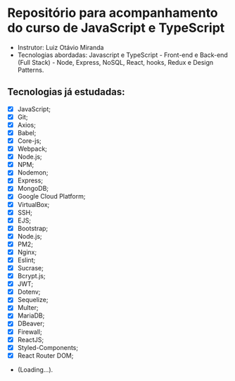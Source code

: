 # Repositório para acompanhamento do curso de JavaScript e TypeScript

- Instrutor: Luiz Otávio Miranda
- Tecnologias abordadas: Javascript e TypeScript - Front-end e Back-end (Full Stack) - Node, Express, NoSQL, React, hooks, Redux e Design Patterns.

## Tecnologias já estudadas:

- [x] JavaScript;
- [x] Git;
- [x] Axios;
- [x] Babel;
- [x] Core-js;
- [x] Webpack;
- [x] Node.js;
- [x] NPM;
- [x] Nodemon;
- [x] Express;
- [x] MongoDB;
- [x] Google Cloud Platform;
- [x] VirtualBox;
- [x] SSH;
- [x] EJS;
- [x] Bootstrap;
- [x] Node.js;
- [x] PM2;
- [x] Nginx;
- [x] Eslint;
- [x] Sucrase;
- [x] Bcrypt.js;
- [x] JWT;
- [x] Dotenv;
- [x] Sequelize;
- [x] Multer;
- [x] MariaDB;
- [x] DBeaver;
- [x] Firewall;
- [x] ReactJS;
- [x] Styled-Components;
- [x] React Router DOM;
- (Loading...).
